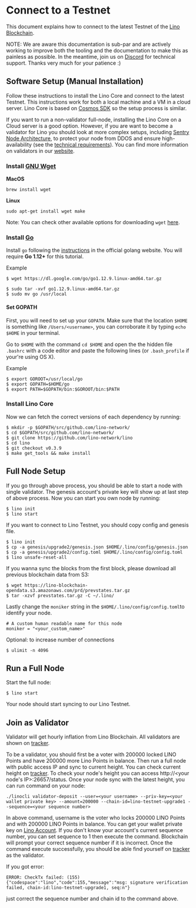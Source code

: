 # Connect to a Testnet

This document explains how to connect to the latest Testnet of the [Lino Blockchain](https://github.com/lino-network/lino).

NOTE: We are aware this documentation is sub-par and are actively working to improve both the tooling and the documentation to make this as painless as possible. In the meantime, join us on [Discord](https://discord.gg/TUxp3ww) for technical support. Thanks very much for your patience :)

## Software Setup (Manual Installation)

Follow these instructions to install the Lino Core and connect to the latest Testnet. This instructions work for both a local machine and a VM in a cloud server. Lino Core is based on [Cosmos SDK](https://github.com/cosmos/cosmos-sdk) so the setup process is similar.

If you want to run a non-validator full-node, installing the Lino Core on a Cloud server is a good option. However, if you are want to become a validator for Lino you should look at more complex setups, including [Sentry Node Architecture](https://github.com/cosmos/cosmos/blob/master/VALIDATORS_FAQ.md#how-can-validators-protect-themselves-from-denial-of-service-attacks), to protect your node from DDOS and ensure high-availability (see the [technical requirements](https://github.com/cosmos/cosmos/blob/master/VALIDATORS_FAQ.md#technical-requirements)). You can find more information on validators in our [website](https://lino.network).

### Install [GNU Wget](https://www.gnu.org/software/wget/)

**MacOS**

```
brew install wget
```

**Linux**

```
sudo apt-get install wget make
```

Note: You can check other available options for downloading `wget` [here](https://www.gnu.org/software/wget/faq.html#download).


### Install [Go](https://golang.org/)

Install `go` following the [instructions](https://golang.org/doc/install) in the official golang website.
You will require **Go 1.12+** for this tutorial.

Example
```
$ wget https://dl.google.com/go/go1.12.9.linux-amd64.tar.gz

$ sudo tar -xvf go1.12.9.linux-amd64.tar.gz
$ sudo mv go /usr/local
```

#### Set GOPATH

First, you will need to set up your `GOPATH`. Make sure that the location `$HOME` is something like `/Users/<username>`, you can corroborate it by typing `echo $HOME` in your terminal.

Go to `$HOME` with the command `cd $HOME` and open the the hidden file `.bashrc` with a code editor and paste the following lines \(or `.bash_profile` if your're using OS X\).

Example
```
$ export GOROOT=/usr/local/go
$ export GOPATH=$HOME/go
$ export PATH=$GOPATH/bin:$GOROOT/bin:$PATH
```

### Install Lino Core

Now we can fetch the correct versions of each dependency by running:

```
$ mkdir -p $GOPATH/src/github.com/lino-network/
$ cd $GOPATH/src/github.com/lino-network/
$ git clone https://github.com/lino-network/lino
$ cd lino
$ git checkout v0.3.9
$ make get_tools && make install
```


## Full Node Setup

If you go through above process, you should be able to start a node with single validator. The genesis account's private key will show up at last step of above process. Now you can start you own node by running:

```
$ lino init
$ lino start
```

If you want to connect to Lino Testnet, you should copy config and genesis file.

```
$ lino init
$ cp -a genesis/upgrade2/genesis.json $HOME/.lino/config/genesis.json
$ cp -a genesis/upgrade2/config.toml $HOME/.lino/config/config.toml
$ lino unsafe-reset-all
```

If you wanna sync the blocks from the first block, please download all previous blockchain data from S3:

```
$ wget https://lino-blockchain-opendata.s3.amazonaws.com/prd/prevstates.tar.gz
$ tar -xzvf prevstates.tar.gz -C ~/.lino/
```

Lastly change the `moniker` string in the `$HOME/.lino/config/config.toml`to identify your node.

```
# A custom human readable name for this node
moniker = "<your_custom_name>"
```

Optional: to increase number of connections

```
$ ulimit -n 4096
```

## Run a Full Node

Start the full node:

```
$ lino start
```
Your node should start syncing to our Lino Testnet.

## Join as Validator

Validator will get hourly inflation from Lino Blockchain. All validators are shown on [tracker](https://tracker.lino.network/#/).

To be a validator, you should first be a voter with 200000 locked LINO Points and have 200000 more Lino Points in balance. Then run a full node with public access IP and sync to current height. You can check current height on [tracker](https://tracker.lino.network/#/). To check your node's height you can access http://<your node's IP>:26657/status. Once your node sync with the latest height, you can run command on your node:
```
./linocli validator-deposit --user=<your username> --priv-key=<your wallet private key> --amount=200000 --chain-id=lino-testnet-upgrade1 --sequence=<your sequence number>
```
In above command, username is the voter who locks 200000 LINO Points and with 200000 LINO Points in balance. You can get your wallet private key on [Lino Account](https://account.lino.network/privkey). If you don't know your account's current sequence number, you can set sequence to 1 then execute the command. Blockchain will prompt your correct sequence number if it is incorrect. Once the command execute successfully, you should be able find yourself on [tracker](https://tracker.lino.network/#/) as the validator.

If you got error:
```
ERROR: CheckTx failed: (155) {"codespace":"lino","code":155,"message":"msg: signature verification failed, chain-id:lino-testnet-upgrade1, seq:n"}
```

just correct the sequence number and chain id to the command above.

